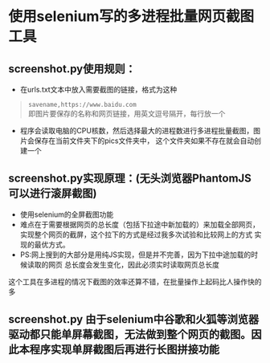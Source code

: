 # 使用selenium写的多进程批量网页截图工具

## screenshot.py使用规则：
- 在urls.txt文本中放入需要截图的链接，格式为这种</br>
>```savename,https://www.baidu.com```
</br>即图片要保存的名称和网页链接，用英文逗号隔开，每行放一个
- 程序会读取电脑的CPU核数，然后选择最大的进程数进行多进程批量截图，图片会保存在当前文件夹下的pics文件夹中，
这个文件夹如果不存在就会自动创建一个

## screenshot.py实现原理：(无头浏览器PhantomJS可以进行滚屏截图)
- 使用selenium的全屏截图功能
- 难点在于需要根据网页的总长度（包括下拉途中新加载的）来加载全部网页，
实现整个网页的截屏，这个拉下的方式是经过我多次试验和比较网上的方式
实现的最优方式。
- PS:网上搜到的大部分是用纯JS实现，但是并不完善，因为下拉中途加载的时候读取的网页
总长度会发生变化，因此必须实时读取网页总长度

这个工具在多进程的情况下截图的效率还算不错，在批量操作上起码比人操作快的多



## screenshot.py 由于selenium中谷歌和火狐等浏览器驱动都只能单屏幕截图，无法做到整个网页的截图。因此本程序实现单屏截图后再进行长图拼接功能

